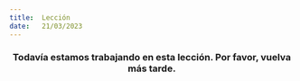 ```yaml
---
title:  Lección
date:   21/03/2023
---
```


### <center>Todavía estamos trabajando en esta lección. Por favor, vuelva más tarde.</center>